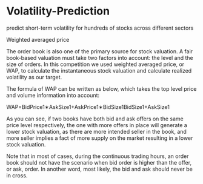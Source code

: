 # Volatility-Prediction
predict short-term volatility for hundreds of stocks across different sectors


Weighted averaged price

The order book is also one of the primary source for stock valuation. A fair book-based valuation must take two factors into account: the level and the size of orders. In this competition we used weighted averaged price, or WAP, to calculate the instantaneous stock valuation and calculate realized volatility as our target.

The formula of WAP can be written as below, which takes the top level price and volume information into account:

WAP=BidPrice1∗AskSize1+AskPrice1∗BidSize1BidSize1+AskSize1
 
As you can see, if two books have both bid and ask offers on the same price level respectively, the one with more offers in place will generate a lower stock valuation, as there are more intended seller in the book, and more seller implies a fact of more supply on the market resulting in a lower stock valuation.

Note that in most of cases, during the continuous trading hours, an order book should not have the scenario when bid order is higher than the offer, or ask, order. In another word, most likely, the bid and ask should never be in cross.
